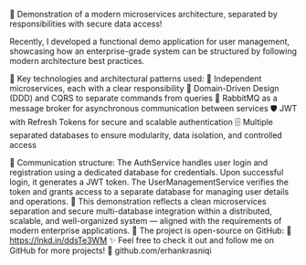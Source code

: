 🚀 Demonstration of a modern microservices architecture, separated by responsibilities with secure data access!

Recently, I developed a functional demo application for user management, showcasing how an enterprise-grade system can be structured by following modern architecture best practices.

🔧 Key technologies and architectural patterns used:
🧱 Independent microservices, each with a clear responsibility
 🧠 Domain-Driven Design (DDD) and CQRS to separate commands from queries
 📨 RabbitMQ as a message broker for asynchronous communication between services
 🛡️ JWT with Refresh Tokens for secure and scalable authentication
 🗄️ Multiple separated databases to ensure modularity, data isolation, and controlled access

🔐 Communication structure:
The AuthService handles user login and registration using a dedicated database for credentials. Upon successful login, it generates a JWT token.
 The UserManagementService verifies the token and grants access to a separate database for managing user details and operations.
🎯 This demonstration reflects a clean microservices separation and secure multi-database integration within a distributed, scalable, and well-organized system — aligned with the requirements of modern enterprise applications.
📎 The project is open-source on GitHub:
 🔗 https://lnkd.in/ddsTe3WM
✨ Feel free to check it out and follow me on GitHub for more projects!
 🔔 github.com/erhankrasniqi

